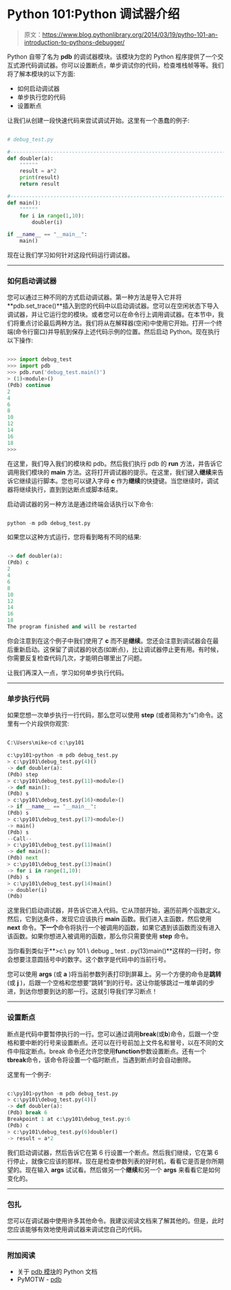 # Python 101:Python 调试器介绍

> 原文：<https://www.blog.pythonlibrary.org/2014/03/19/pytho-101-an-introduction-to-pythons-debugger/>

Python 自带了名为 **pdb** 的调试器模块。该模块为您的 Python 程序提供了一个交互式源代码调试器。你可以设置断点，单步调试你的代码，检查堆栈帧等等。我们将了解本模块的以下方面:

*   如何启动调试器
*   单步执行您的代码
*   设置断点

让我们从创建一段快速代码来尝试调试开始。这里有一个愚蠢的例子:

```py

# debug_test.py

#----------------------------------------------------------------------
def doubler(a):
    """"""
    result = a*2
    print(result)
    return result

#----------------------------------------------------------------------
def main():
    """"""
    for i in range(1,10):
        doubler(i)

if __name__ == "__main__":
    main()

```

现在让我们学习如何针对这段代码运行调试器。

* * *

### 如何启动调试器

您可以通过三种不同的方式启动调试器。第一种方法是导入它并将**pdb.set_trace()**插入到您的代码中以启动调试器。您可以在空闲状态下导入调试器，并让它运行您的模块。或者您可以在命令行上调用调试器。在本节中，我们将重点讨论最后两种方法。我们将从在解释器(空闲)中使用它开始。打开一个终端(命令行窗口)并导航到保存上述代码示例的位置。然后启动 Python。现在执行以下操作:

```py

>>> import debug_test
>>> import pdb
>>> pdb.run('debug_test.main()')
> (1)<module>()
(Pdb) continue
2
4
6
8
10
12
14
16
18
>>>
```

在这里，我们导入我们的模块和 pdb。然后我们执行 pdb 的 **run** 方法，并告诉它调用我们模块的 **main** 方法。这将打开调试器的提示。在这里，我们键入**继续**来告诉它继续运行脚本。您也可以键入字母 **c** 作为**继续**的快捷键。当您继续时，调试器将继续执行，直到到达断点或脚本结束。

启动调试器的另一种方法是通过终端会话执行以下命令:

```py

python -m pdb debug_test.py

```

如果您以这种方式运行，您将看到略有不同的结果:

```py

-> def doubler(a):
(Pdb) c
2
4
6
8
10
12
14
16
18
The program finished and will be restarted

```

你会注意到在这个例子中我们使用了 **c** 而不是**继续**。您还会注意到调试器会在最后重新启动。这保留了调试器的状态(如断点)，比让调试器停止更有用。有时候，你需要反复检查代码几次，才能明白哪里出了问题。

让我们再深入一点，学习如何单步执行代码。

* * *

### 单步执行代码

如果您想一次单步执行一行代码，那么您可以使用 **step** (或者简称为“s”)命令。这里有一个片段供你观赏:

```py

C:\Users\mike>cd c:\py101

c:\py101>python -m pdb debug_test.py
> c:\py101\debug_test.py(4)()
-> def doubler(a):
(Pdb) step
> c:\py101\debug_test.py(11)<module>()
-> def main():
(Pdb) s
> c:\py101\debug_test.py(16)<module>()
-> if __name__ == "__main__":
(Pdb) s
> c:\py101\debug_test.py(17)<module>()
-> main()
(Pdb) s
--Call--
> c:\py101\debug_test.py(11)main()
-> def main():
(Pdb) next
> c:\py101\debug_test.py(13)main()
-> for i in range(1,10):
(Pdb) s
> c:\py101\debug_test.py(14)main()
-> doubler(i)
(Pdb)
```

这里我们启动调试器，并告诉它进入代码。它从顶部开始，遍历前两个函数定义。然后，它到达条件，发现它应该执行 **main** 函数。我们进入主函数，然后使用 **next** 命令。**下一个**命令将执行一个被调用的函数，如果它遇到该函数而没有进入该函数。如果你想进入被调用的函数，那么你只需要使用 **step** 命令。

当你看到类似于**>c:\ py 101 \ debug _ test . py(13)main()**这样的一行时，你会想要注意圆括号中的数字。这个数字是代码中的当前行号。

您可以使用 **args** (或 **a** )将当前参数列表打印到屏幕上。另一个方便的命令是**跳转**(或 **j** )，后跟一个空格和您想要“跳转”到的行号。这让你能够跳过一堆单调的步进，到达你想要到达的那一行。这就引导我们学习断点！

* * *

### 设置断点

断点是代码中要暂停执行的一行。您可以通过调用**break**(或**b**)命令，后跟一个空格和要中断的行号来设置断点。还可以在行号前加上文件名和冒号，以在不同的文件中指定断点。break 命令还允许您使用**function**参数设置断点。还有一个**tbreak**命令，该命令将设置一个临时断点，当遇到断点时会自动删除。

这里有一个例子:

```py

c:\py101>python -m pdb debug_test.py
> c:\py101\debug_test.py(4)()
-> def doubler(a):
(Pdb) break 6
Breakpoint 1 at c:\py101\debug_test.py:6
(Pdb) c
> c:\py101\debug_test.py(6)doubler()
-> result = a*2 
```

我们启动调试器，然后告诉它在第 6 行设置一个断点。然后我们继续，它在第 6 行停止，就像它应该的那样。现在是检查参数列表的好时机，看看它是否是你所期望的。现在输入 **args** 试试看。然后做另一个**继续**和另一个 **args** 来看看它是如何变化的。

* * *

### 包扎

您可以在调试器中使用许多其他命令。我建议阅读文档来了解其他的。但是，此时您应该能够有效地使用调试器来调试您自己的代码。

* * *

### 附加阅读

*   关于 [pdb 模块](http://docs.python.org/2.7/library/pdb.html)的 Python 文档
*   PyMOTW - [pdb](http://pymotw.com/2/pdb/)